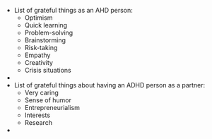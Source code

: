 - List of grateful things as an AHD person:
    - Optimism
    - Quick learning
    - Problem-solving
    - Brainstorming
    - Risk-taking
    - Empathy
    - Creativity
    - Crisis situations
- 
- List of grateful things about having an ADHD person as a partner:
    - Very caring
    - Sense of humor
    - Entrepreneurialism
    - Interests
    - Research
- 
